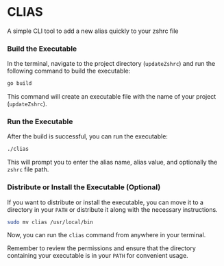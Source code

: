 # CLIAS
A simple CLI tool to add a new alias quickly to your zshrc file



### Build the Executable

In the terminal, navigate to the project directory (`updateZshrc`) and run the following command to build the executable:

```bash
go build
```

This command will create an executable file with the name of your project (`updateZshrc`).

###  Run the Executable

After the build is successful, you can run the executable:

```bash
./clias
```

This will prompt you to enter the alias name, alias value, and optionally the `zshrc` file path.

### Distribute or Install the Executable (Optional)

If you want to distribute or install the executable, you can move it to a directory in your `PATH` or distribute it along with the necessary instructions.

```bash
sudo mv clias /usr/local/bin
```

Now, you can run the `clias` command from anywhere in your terminal.

Remember to review the permissions and ensure that the directory containing your executable is in your `PATH` for convenient usage.

